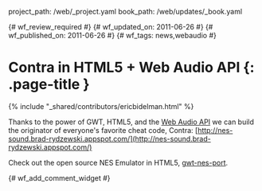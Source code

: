 project_path: /web/_project.yaml
book_path: /web/updates/_book.yaml

{# wf_review_required #}
{# wf_updated_on: 2011-06-26 #}
{# wf_published_on: 2011-06-26 #}
{# wf_tags: news,webaudio #}

# Contra in HTML5 + Web Audio API {: .page-title }

{% include "_shared/contributors/ericbidelman.html" %}


Thanks to the power of GWT, HTML5, and the [Web Audio API](https://chromium.googlecode.com/svn/trunk/samples/audio/specification/specification.html) we can build the originator of everyone's favorite cheat code, Contra: [http://nes-sound.brad-rydzewski.appspot.com/](http://nes-sound.brad-rydzewski.appspot.com/)

Check out the open source NES Emulator in HTML5, [gwt-nes-port](https://code.google.com/p/gwt-nes-port/).



{# wf_add_comment_widget #}
